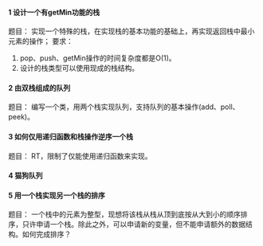 #### 1 设计一个有getMin功能的栈

题目：
实现一个特殊的栈，在实现栈的基本功能的基础上，再实现返回栈中最小元素的操作；
要求：

1. pop、push、getMin操作的时间复杂度都是O(1)。
2. 设计的栈类型可以使用现成的栈结构。

#### 2 由双栈组成的队列

题目：
编写一个类，用两个栈实现队列，支持队列的基本操作(add、poll、peek)。

#### 3 如何仅用递归函数和栈操作逆序一个栈

题目：
RT，限制了仅能使用递归函数来实现。

#### 4 猫狗队列

#### 5 用一个栈实现另一个栈的排序

题目：
一个栈中的元素为整型，现想将该栈从栈从顶到底按从大到小的顺序排序，只许申请一个栈。除此之外，可以申请新的变量，但不能申请额外的数据结构。如何完成排序？
